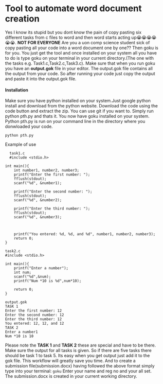 # Tool to automate word document creation
Yes I know its stupid but you dont know the pain of copy pasting six different tasks from c files to word and then word starts acting up😭😭😭😭😭😭. **NOT FOR EVERYONE**
Are you a uon comp science student sick of copy pasting all your code into a word document one by one?? Then goku is for you. You just get the tool and once installed on your system
all you have to do is type goku on your terminal in your current directory.(The one with the tasks e.g. Task1.c,Task2.c,Task3.c). Make sure that when you run goku you have an **output.gok** file in your editor. The output.gok file contains  all the output from your code. So after running your code just copy the output and paste it into the output.gok file.


#### Installation
Make sure you have python installed on your system.Just google python install and download from the python website.
Download the code using the code button and extract the zip. You can use git if you want to. Simply run python pth.py and thats it. You now have goku installed on your system.
Python pth.py is run on your command line in the directory where you donwloaded your code.  

`python pth.py`





Example of use 
```
  task1.c
  #include <stdio.h>

int main(){
    int number1, number2, number3;
    printf("Enter the first number: ");
    fflush(stdout);
    scanf("%d", &number1);

    printf("Enter the second number: ");
    fflush(stdout);
    scanf("%d", &number2);

    printf("Enter the third number: ");
    fflush(stdout);
    scanf("%d", &number3);
 


    printf("You entered: %d, %d, and %d", number1, number2, number3);
    return 0;
} 
```
```
task2.c
#include <stdio.h>

int main(){
    printf("Enter a number");
    int num;
    scanf("%d",&num);
    printf("Num *10 is %d",num*10);
    
    return 0;
}
```

```
output.gok
TASK 1
Enter the first number: 12
Enter the second number: 12
Enter the third number: 12
You entered: 12, 12, and 12
TASK 2
Enter a number1
Num *10 is 10
``` 
Please note the **TASK 1** and **TASK 2** these are special and have to be there. Make sure the output for all tasks is given. So if there are five tasks there should be task 1 to task 5.
Its easy when you get output just add it to the gok file. This workflow will greatly save you time. 
And to create a submission file(submission.docx) having followed the above format simply type into your terminal:
`goku`
Enter your name and reg no and your all set.
The submission.docx is created in your current working directory.
